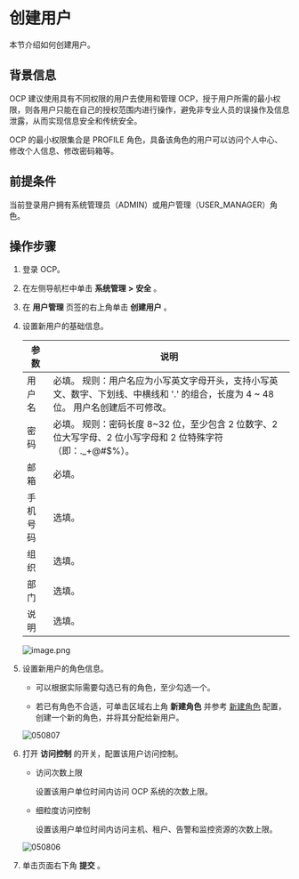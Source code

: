 # 创建用户

本节介绍如何创建用户。

## 背景信息

OCP 建议使用具有不同权限的用户去使用和管理 OCP，授于用户所需的最小权限，则各用户只能在自己的授权范围内进行操作，避免非专业人员的误操作及信息泄露，从而实现信息安全和传统安全。

OCP 的最小权限集合是 PROFILE 角色，具备该角色的用户可以访问个人中心、修改个人信息、修改密码箱等。

## 前提条件

当前登录用户拥有系统管理员（ADMIN）或用户管理（USER_MANAGER）角色。

## 操作步骤

1. 登录 OCP。

2. 在左侧导航栏中单击 **系统管理** **\>** **安全** 。

3. 在 **用户管理** 页签的右上角单击 **创建用户** 。

4. 设置新用户的基础信息。

   |  参数  |                                                     说明                                                     |
   |------|------------------------------------------------------------------------------------------------------------|
   | 用户名  | 必填。 规则：用户名应为小写英文字母开头，支持小写英文、数字、下划线、中横线和 '.' 的组合，长度为 4 \~ 48 位。 用户名创建后不可修改。 |
   | 密码   | 必填。 规则：密码长度 8\~32 位，至少包含 2 位数字、2 位大写字母、2 位小写字母和 2 位特殊字符（即：._+@#$%）。                        |
   | 邮箱   | 必填。                                                                                                        |
   | 手机号码 | 选填。                                                                                                        |
   | 组织   | 选填。                                                                                                        |
   | 部门   | 选填。                                                                                                        |
   | 说明   | 选填。                                                                                                        |

   ![image.png](https://help-static-aliyun-doc.aliyuncs.com/assets/img/zh-CN/3182988061/p200110.png "image.png")

5. 设置新用户的角色信息。

   * 可以根据实际需要勾选已有的角色，至少勾选一个。

   * 若已有角色不合适，可单击区域右上角 **新建角色** 并参考 [新建角色](../10.using-system-management/2.create-role.md) 配置，创建一个新的角色，并将其分配给新用户。

   ![050807](https://help-static-aliyun-doc.aliyuncs.com/assets/img/zh-CN/9121360261/p271756.png)

6. 打开 **访问控制** 的开关，配置该用户访问控制。

   * 访问次数上限

     设置该用户单位时间内访问 OCP 系统的次数上限。

   * 细粒度访问控制

     设置该用户单位时间内访问主机、租户、告警和监控资源的次数上限。

   ![050806](https://help-static-aliyun-doc.aliyuncs.com/assets/img/zh-CN/9121360261/p271755.png)

7. 单击页面右下角 **提交** 。
